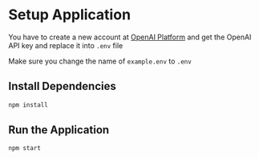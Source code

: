 # Setup Application

You have to create a new account at [OpenAI Platform](https://platform.openai.com/) and get the OpenAI API key and replace it into `.env` file

Make sure you change the name of `example.env` to `.env`

## Install Dependencies

```bash
npm install
```

## Run the Application

```bash
npm start
```
